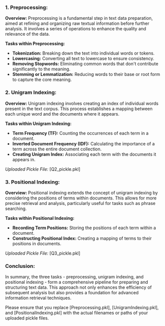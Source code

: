 ### 1. Preprocessing:

**Overview:**
Preprocessing is a fundamental step in text data preparation, aimed at refining and organizing raw textual information before further analysis. It involves a series of operations to enhance the quality and relevance of the data.

**Tasks within Preprocessing:**
- **Tokenization:** Breaking down the text into individual words or tokens.
- **Lowercasing:** Converting all text to lowercase to ensure consistency.
- **Removing Stopwords:** Eliminating common words that don't contribute significantly to the meaning.
- **Stemming or Lemmatization:** Reducing words to their base or root form to capture the core meaning.


### 2. Unigram Indexing:

**Overview:**
Unigram indexing involves creating an index of individual words present in the text corpus. This process establishes a mapping between each unique word and the documents where it appears.

**Tasks within Unigram Indexing:**
- **Term Frequency (TF):** Counting the occurrences of each term in a document.
- **Inverted Document Frequency (IDF):** Calculating the importance of a term across the entire document collection.
- **Creating Unigram Index:** Associating each term with the documents it appears in.

*Uploaded Pickle File:* [Q2_pickle.pkl]

### 3. Positional Indexing:

**Overview:**
Positional indexing extends the concept of unigram indexing by considering the positions of terms within documents. This allows for more precise retrieval and analysis, particularly useful for tasks such as phrase searching.

**Tasks within Positional Indexing:**
- **Recording Term Positions:** Storing the positions of each term within a document.
- **Constructing Positional Index:** Creating a mapping of terms to their positions in documents.

*Uploaded Pickle File:* [Q3_pickle.pkl]

### Conclusion:

In summary, the three tasks - preprocessing, unigram indexing, and positional indexing - form a comprehensive pipeline for preparing and structuring text data. This approach not only enhances the efficiency of subsequent analysis but also provides a foundation for advanced information retrieval techniques.

Please ensure that you replace [Preprocessing.pkl], [UnigramIndexing.pkl], and [PositionalIndexing.pkl] with the actual filenames or paths of your uploaded pickle files.
